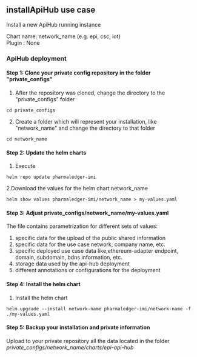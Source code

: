 

## installApiHub use case

Install a new ApiHub running instance

Chart name: network_name (e.g. epi, csc, iot)<br/>
Plugin : None

### ApiHub deployment

#### Step 1: Clone your private config repository in the folder "private_configs"


1. After the repository was cloned, change the directory to the "private_configs" folder
```shell
cd private_configs
```
2. Create a folder which will represent your installation, like "network_name" and change the directory to that folder
```shell
cd network_name
```

#### Step 2: Update the helm charts

1. Execute
```shell
helm repo update pharmaledger-imi
```

2.Download the values for the helm chart network_name
```shell
helm show values pharmaledger-imi/network_name > my-values.yaml
```


#### Step 3: Adjust private_configs/network_name/my-values.yaml

The file contains parametrization for different sets of values:
1. specific data for the upload of the public shared information
2. specific data for the use case network, company name, etc.
3. specific deployed use case data like,ethereum-adapter endpoint, domain, subdomain, bdns information, etc.
4. storage data used by the api-hub deployment
5. different annotations or configurations for the deployment

#### Step 4: Install the helm chart

1. Install the helm chart
```shell
helm upgrade --install network-name pharmaledger-imi/network-name -f ./my-values.yaml
```

#### Step 5: Backup your installation and private information

Upload to your private repository all the data located in the folder _private_configs/network_name/charts/epi-api-hub_


